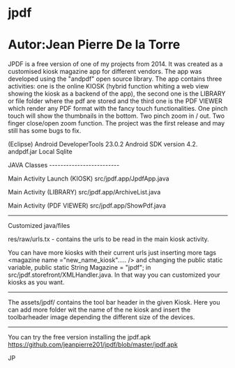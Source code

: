 # jpdf
# Autor:Jean Pierre De la Torre

JPDF is a free version of one of my projects from 2014. It was created as a customised kiosk magazine app for different vendors. The app was developed using the "andpdf" open source library. The app contains three activities: one is the online KIOSK (hybrid function whiting a web view showing the kiosk as a backend of the app), the second one is the LIBRARY or file folder where the pdf are stored and the third one is the PDF VIEWER which render any PDF format with the fancy touch functionalities. One pinch touch will show the thumbnails in the bottom. Two pinch zoom in / out. Two finger close/open zoom function. The project was the first release and may still has some bugs to fix.

(Eclipse) Android DeveloperTools 23.0.2
Android SDK version 4.2.
andpdf.jar
Local Sqlite


JAVA Classes -------------------------

Main Activity Launch (KIOSK)
src/jpdf.app/JpdfApp.java

Main Activity (LIBRARY)
src/jpdf.app/ArchiveList.java

Main Activity (PDF VIEWER)
src/jpdf.app/ShowPdf.java

---------------------------------------

Customized java/files


res/raw/urls.tx - contains the urls to be read in the main kiosk activity.

<magazine name ="jpdf">
	    <url_kiosk url_kiosk = "http://jpspotit.orgfree.com/wordpress/pdf-magazine-shop/" />
	    <url_news url_news = "http://jpspotit.orgfree.com/wordpress/pdf-magazine-news/" />
	    <url_website url_website = "http://jpspotit.orgfree.com/wordpress/" />
		<url_help url_help= "http://jpspotit.orgfree.com/wordpress/pdf-magazine-info/" />	
</magazine>

You can have more kiosks with their current urls just inserting more tags <magazine name ="new_name_kiosk"..... /> and changing the public static variable, public static String Magazine = "jpdf"; in src/jpdf.storefront/XMLHandler.java.
In that way you can customized your kiosks as you want.
____________________________________________________________________________________________________________________________

The assets/jpdf/ contains the tool bar header in the given Kiosk. Here you can add more folder wit the name of the ne kiosk and insert the toolbarheader image depending the different size of the devices.

____________________________________________________________________________________________________________________________

You can try the free version installing the jpdf.apk
https://github.com/jeanpierre201/jpdf/blob/master/jpdf.apk

JP






